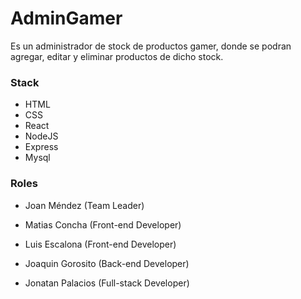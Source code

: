 # AdminGamer
Es un administrador de stock de productos gamer, donde se podran agregar, editar y eliminar productos de dicho stock.


### Stack
- HTML
- CSS
- React
- NodeJS
- Express
- Mysql

### Roles
- Joan Méndez (Team Leader)

- Matias Concha (Front-end Developer)
- Luis Escalona (Front-end Developer)
- Joaquin Gorosito (Back-end Developer)
- Jonatan Palacios (Full-stack Developer)

